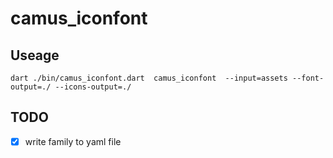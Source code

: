 # camus_iconfont

## Useage

```shell
dart ./bin/camus_iconfont.dart  camus_iconfont  --input=assets --font-output=./ --icons-output=./
```

## TODO

- [x]  write family to yaml file
